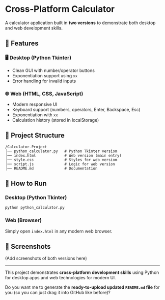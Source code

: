 # Cross-Platform Calculator

A calculator application built in **two versions** to demonstrate both desktop and web development skills.

## 🚀 Features

### 🖥 Desktop (Python Tkinter)

* Clean GUI with number/operator buttons
* Exponentiation support using `xx`
* Error handling for invalid inputs

### 🌐 Web (HTML, CSS, JavaScript)

* Modern responsive UI
* Keyboard support (numbers, operators, Enter, Backspace, Esc)
* Exponentiation with `xx`
* Calculation history (stored in localStorage)

## 📂 Project Structure

```
/Calculator-Project
│── python_calculator.py   # Python Tkinter version
│── index.html             # Web version (main entry)
│── style.css              # Styles for web version
│── script.js              # Logic for web version
│── README.md              # Documentation
```

## 🔧 How to Run

### Desktop (Python Tkinter)

```bash
python python_calculator.py
```

### Web (Browser)

Simply open `index.html` in any modern web browser.

## 📸 Screenshots

(Add screenshots of both versions here)

---

This project demonstrates **cross-platform development skills** using Python for desktop apps and web technologies for modern UI.

Do you want me to generate the **ready-to-upload updated `README.md` file** for you (so you can just drag it into GitHub like before)?
